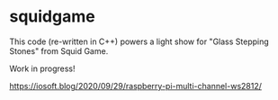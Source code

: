 # squidgame  
This code (re-written in C++) powers a light show for "Glass Stepping Stones" from Squid Game.  
  
Work in progress!

https://iosoft.blog/2020/09/29/raspberry-pi-multi-channel-ws2812/